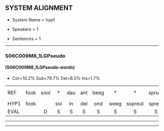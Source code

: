 
## SYSTEM ALIGNMENT

- System Name = hyp1

- Speakers = 1

- Sentences = 1

---

### S06C009M8_1LGPseudo

#### (S06C009M8_1LGPseudo-words)

- Cor=10.2%	Sub=79.7%	Del=8.5%	Ins=1.7%

|  |  |  |  |  |  |  |  |  |  |  |  |  |  |  |  |  |  |  |  |  |  |  |  |  |  |  |  |  |  |  |  |  |  |  |  |  |  |  |  |  |  |  |  |  |  |  |  |  |  |  |  |  |  |  |  |  |  |  |  |
|:--- |:---:|:---:|:---:|:---:|:---:|:---:|:---:|:---:|:---:|:---:|:---:|:---:|:---:|:---:|:---:|:---:|:---:|:---:|:---:|:---:|:---:|:---:|:---:|:---:|:---:|:---:|:---:|:---:|:---:|:---:|:---:|:---:|:---:|:---:|:---:|:---:|:---:|:---:|:---:|:---:|:---:|:---:|:---:|:---:|:---:|:---:|:---:|:---:|:---:|:---:|:---:|:---:|:---:|:---:|:---:|:---:|:---:|:---:|:---:|
| REF | fook | sooi | * | dau | ant | beeg | * | * | sprunt | hool | larst | vout | * | zwoei | fam | rachts | vaap | * | sprieuw | keng | * | swoers | doer | plirt | jien | blard | * | * | guul | *t | hoekt | * | neeuw | noork | vid | zans | * | leum | haans | spaai | * | sjalt | heik | * | sank | roen | frijk |  | eem | * | schard | *(gek) | * | *t | grek | * | dron | snaaf | stuid |
| HYP1 | fook |  | soi | in | del | ond | weeg | sspreut | sprent | ho | larst |  |  | voud | ze | zo | van | rucht | vep | spril | spril | ken | s | sou | s | doe | leerd | en | blart | gsel | hoekt |  |  | nee | nul | kvit | zanle | le | hems | sspi | sa | sjult | hik | sonk | sonk | roen | frijk | één | sart | sek | sa | uh | srek | was | et | doon | droon | snaaf | stuit |
| EVAL |  | D | S | S | S | S | S | S | S | S |  | D | D | S | S | S | S | S | S | S | S | S | S | S | S | S | S | S | S | S |  | D | D | S | S | S | S | S | S | S | S | S | S | S | S |  |  | I | S | S | S | S | S | S | S | S | S |  | S |
---

---
